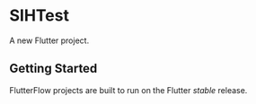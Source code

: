 # SIHTest

A new Flutter project.

## Getting Started

FlutterFlow projects are built to run on the Flutter _stable_ release.
